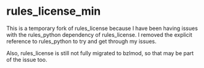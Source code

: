 # rules_license_min

This is a temporary fork of rules_license because I have been having issues with the
  rules_python dependency of rules_license.
I removed the explicit reference to rules_python to try and get through my issues.

Also, rules_license is still not fully migrated to bzlmod, so that may be part of the issue too.
